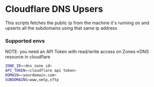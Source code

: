 # Cloudflare DNS Upsers

This scripts fetches the public ip from the machine it's running on and upserts all the subdomains using that same ip address

### Supported envs

NOTE: you need an API Token with read/write access on Zones->DNS resource in cloudflare

```bash
ZONE_ID=<dns zone id>
API_TOKEN=<cloudflare api token>
DOMAIN=<yourdomain.com>
SUBDOMAINS=www,smtp,sftp
```

